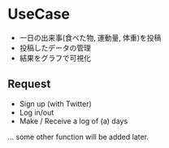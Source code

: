 # UseCase

- 一日の出来事(食べた物, 運動量, 体重)を投稿
- 投稿したデータの管理
- 結果をグラフで可視化

## Request

- Sign up (with Twitter)
- Log in/out
- Make / Receive a log of (a) days

... some other function will be added later.